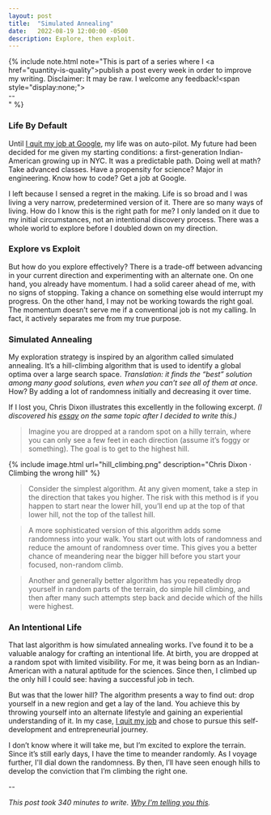 ```yaml
---
layout: post
title:  "Simulated Annealing"
date:   2022-08-19 12:00:00 -0500
description: Explore, then exploit.
---
```

{% include note.html note="This is part of a series where I <a href=\"quantity-is-quality\">publish a post every week in order to improve my writing</a>. Disclaimer: It may be raw. I welcome any feedback!<span style=\"display:none;\"><br> -- <br></span>" %}

### Life By Default

Until [I quit my job at Google]({{site.url}}/why-i-quit-google), my life was on auto-pilot. My future had been decided for me given my starting conditions: a first-generation Indian-American growing up in NYC. It was a predictable path. Doing well at math? Take advanced classes. Have a propensity for science? Major in engineering. Know how to code? Get a job at Google.

I left because I sensed a regret in the making. Life is so broad and I was living a very narrow, predetermined version of it. There are so many ways of living. How do I know this is the right path for me? I only landed on it due to my initial circumstances, not an intentional discovery process. There was a whole world to explore before I doubled down on my direction.
 
### Explore vs Exploit

But how do you explore effectively? There is a trade-off between advancing in your current direction and experimenting with an alternate one. On one hand, you already have momentum. I had a solid career ahead of me, with no signs of stopping. Taking a chance on something else would interrupt my progress. On the other hand, I may not be working towards the right goal. The momentum doesn’t serve me if a conventional job is not my calling. In fact, it actively separates me from my true purpose.

### Simulated Annealing

My exploration strategy is inspired by an algorithm called simulated annealing. It’s a hill-climbing algorithm that is used to identify a global optima over a large search space. *Translation: it finds the “best” solution among many good solutions, even when you can’t see all of them at once.* How? By adding a lot of randomness initially and decreasing it over time.

If I lost you, Chris Dixon illustrates this excellently in the following excerpt. *(I discovered his [essay](https://cdixon.org/2009/09/19/climbing-the-wrong-hill) on the same topic after I decided to write this.)*

> Imagine you are dropped at a random spot on a hilly terrain, where you can only see a few feet in each direction (assume it’s foggy or something). The goal is to get to the highest hill.

{% include image.html url="hill_climbing.png" description="Chris Dixon · Climbing the wrong hill" %}

> Consider the simplest algorithm. At any given moment, take a step in the direction that takes you higher. The risk with this method is if you happen to start near the lower hill, you’ll end up at the top of that lower hill, not the top of the tallest hill.

> A more sophisticated version of this algorithm adds some randomness into your walk. You start out with lots of randomness and reduce the amount of randomness over time.  This gives you a better chance of meandering near the bigger hill before you start your focused, non-random climb.

> Another and generally better algorithm has you repeatedly drop yourself in random parts of the terrain, do simple hill climbing, and then after many such attempts step back and decide which of the hills were highest.

### An Intentional Life

That last algorithm is how simulated annealing works. I’ve found it to be a valuable analogy for crafting an intentional life. At birth, you are dropped at a random spot with limited visibility. For me, it was being born as an Indian-American with a natural aptitude for the sciences. Since then, I climbed up the only hill I could see: having a successful job in tech. 

But was that the lower hill? The algorithm presents a way to find out: drop yourself in a new region and get a lay of the land. You achieve this by throwing yourself into an alternate lifestyle and gaining an experiential understanding of it. In my case, [I quit my job]({{site.url}}/why-i-quit-google) and chose to pursue this self-development and entrepreneurial journey.

I don’t know where it will take me, but I’m excited to explore the terrain. Since it’s still early days, I have the time to meander randomly. As I voyage further, I'll dial down the randomness. By then, I’ll have seen enough hills to develop the conviction that I’m climbing the right one.

--

*This post took 340 minutes to write. [Why I'm telling you this]({{site.url}}/peeling-back-the-curtain).*